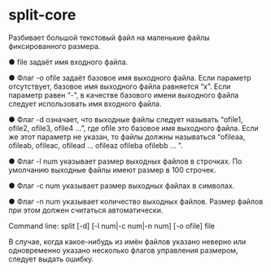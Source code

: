 # split-core

Разбивает большой текстовый файл на маленькие файлы фиксированного размера.

●    file задаёт имя входного файла.

●    Флаг -o ofile  задаёт базовое имя выходного файла. Если параметр отсутствует,  базовое имя выходного файла равняется “x”. Если параметр равен “-”, в качестве базового имени выходного файла следует использовать имя входного файла.

●    Флаг -d означает, что выходные файлы следует называть “ofile1, ofile2, ofile3, ofile4 …”, где ofile это базовое имя выходного файла. Если же этот параметр не указан, то файлы должны называться “ofileaa, ofileab, ofileac, ofilead … ofileaz ofileba ofilebb …  ”.

●    Флаг -l num указывает размер выходных файлов в строчках. По умолчанию выходные файлы имеют размер в 100 строчек.

●    Флаг -с num указывает размер выходных файлах в символах.

●    Флаг -n num указывает количество выходных файлов. Размер файлов при этом должен считаться автоматически.

Command line: split [-d] [-l num|-c num|-n num] [-o ofile] file

В случае, когда какое-нибудь из имён файлов указано неверно или одновременно указано несколько флагов управления размером, следует выдать ошибку.
